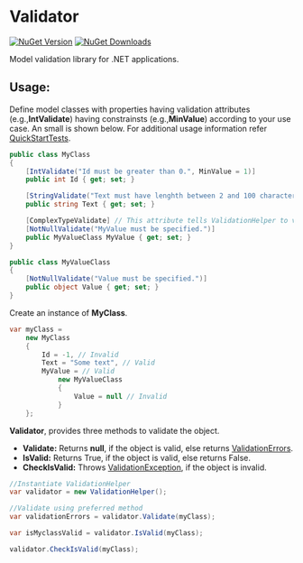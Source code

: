 # Validator

[![NuGet Version](http://img.shields.io/nuget/v/Agero.Core.Validator.svg?style=flat)](https://www.nuget.org/packages/Agero.Core.Validator/) 
[![NuGet Downloads](http://img.shields.io/nuget/dt/Agero.Core.Validator.svg?style=flat)](https://www.nuget.org/packages/Agero.Core.Validator/)

Model validation library for .NET applications.

## Usage:

Define model classes with properties having validation attributes (e.g.,**IntValidate**) having constrainsts (e.g.,**MinValue**) according to your use case. An small is shown below. For additional usage information refer [QuickStartTests](./Agero.Core.Validator.Tests/QuickStartTests.cs).

```csharp
public class MyClass
{
    [IntValidate("Id must be greater than 0.", MinValue = 1)]
    public int Id { get; set; }

    [StringValidate("Text must have lenghth between 2 and 100 characters.", MinLength = 2, MaxLength = 100)]
    public string Text { get; set; }

    [ComplexTypeValidate] // This attribute tells ValidationHelper to validate MyValueClass object
    [NotNullValidate("MyValue must be specified.")]
    public MyValueClass MyValue { get; set; }
}

public class MyValueClass
{
    [NotNullValidate("Value must be specified.")]
    public object Value { get; set; }
}
```

Create an instance of **MyClass**.
```csharp
var myClass =
    new MyClass
    {
        Id = -1, // Invalid
        Text = "Some text", // Valid
        MyValue = // Valid
            new MyValueClass
            {
                Value = null // Invalid
            }
    };
```

**Validator**, provides three methods to validate the object. 

* **Validate:** Returns **null**, if the object is valid, else returns [ValidationErrors](./Agero.Core.Validator/ValidationErrors.cs).
* **IsValid:** Returns True, if the object is valid, else returns False.
* **CheckIsValid:** Throws [ValidationException](./Agero.Core.Validator/ValidationException.cs), if the object is invalid.

```csharp
//Instantiate ValidationHelper
var validator = new ValidationHelper();

//Validate using preferred method
var validationErrors = validator.Validate(myClass);

var isMyclassValid = validator.IsValid(myClass);

validator.CheckIsValid(myClass);
```